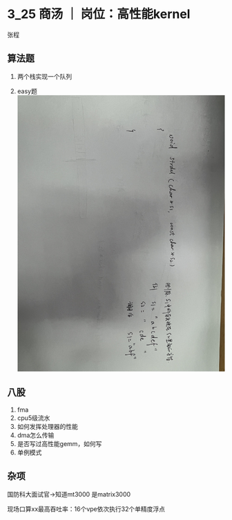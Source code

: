 # 3_25 商汤 ｜ 岗位：高性能kernel

张程

## 算法题

1. 两个栈实现一个队列

2. easy题 
![](../materials/3_25.jpg)




## 八股

1. fma
2. cpu5级流水
3. 如何发挥处理器的性能
4. dma怎么传输
5. 是否写过高性能gemm，如何写
6. 单例模式

## 杂项
国防科大面试官->知道mt3000 是matrix3000

现场口算xx最高吞吐率：16个vpe依次执行32个单精度浮点